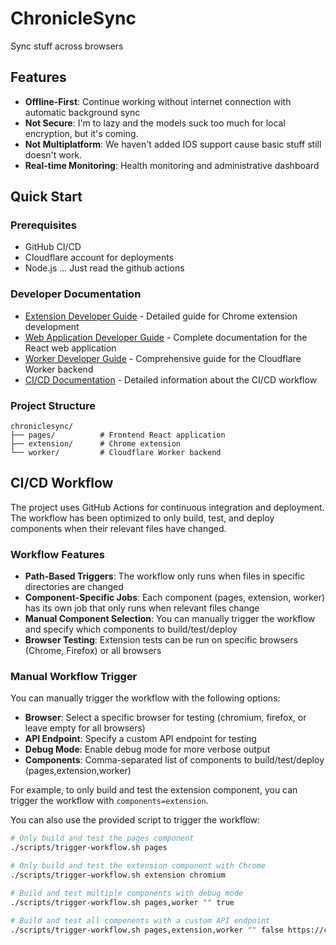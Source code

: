 # ChronicleSync

Sync stuff across browsers

## Features

- **Offline-First**: Continue working without internet connection with automatic background sync
- **Not Secure**: I'm to lazy and the models suck too much for local encryption, but it's coming.
- **Not Multiplatform**: We haven't added IOS support cause basic stuff still doesn't work.
- **Real-time Monitoring**: Health monitoring and administrative dashboard

## Quick Start

### Prerequisites
- GitHub CI/CD
- Cloudflare account for deployments
- Node.js ... Just read the github actions

### Developer Documentation
- [Extension Developer Guide](extension/DEVELOPER.md) - Detailed guide for Chrome extension development
- [Web Application Developer Guide](pages/DEVELOPER.md) - Complete documentation for the React web application
- [Worker Developer Guide](worker/DEVELOPER.md) - Comprehensive guide for the Cloudflare Worker backend
- [CI/CD Documentation](.github/CICD.md) - Detailed information about the CI/CD workflow

### Project Structure

```
chroniclesync/
├── pages/          # Frontend React application
├── extension/      # Chrome extension
└── worker/         # Cloudflare Worker backend
```

## CI/CD Workflow

The project uses GitHub Actions for continuous integration and deployment. The workflow has been optimized to only build, test, and deploy components when their relevant files have changed.

### Workflow Features

- **Path-Based Triggers**: The workflow only runs when files in specific directories are changed
- **Component-Specific Jobs**: Each component (pages, extension, worker) has its own job that only runs when relevant files change
- **Manual Component Selection**: You can manually trigger the workflow and specify which components to build/test/deploy
- **Browser Testing**: Extension tests can be run on specific browsers (Chrome, Firefox) or all browsers

### Manual Workflow Trigger

You can manually trigger the workflow with the following options:

- **Browser**: Select a specific browser for testing (chromium, firefox, or leave empty for all browsers)
- **API Endpoint**: Specify a custom API endpoint for testing
- **Debug Mode**: Enable debug mode for more verbose output
- **Components**: Comma-separated list of components to build/test/deploy (pages,extension,worker)

For example, to only build and test the extension component, you can trigger the workflow with `components=extension`.

You can also use the provided script to trigger the workflow:

```bash
# Only build and test the pages component
./scripts/trigger-workflow.sh pages

# Only build and test the extension component with Chrome
./scripts/trigger-workflow.sh extension chromium

# Build and test multiple components with debug mode
./scripts/trigger-workflow.sh pages,worker "" true

# Build and test all components with a custom API endpoint
./scripts/trigger-workflow.sh pages,extension,worker "" false https://custom-api.example.com
```
